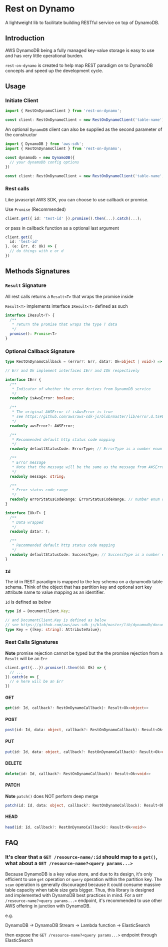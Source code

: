 # Rest on Dynamo

A lightweight lib to facilitate building RESTful service on top of DynamoDB.

## Introduction

AWS DynamoDB being a fully managed key-value storage is easy to use and has very little operational burden. 

`rest-on-dynamo` is created to help map REST paradigm on to DynamoDB concepts and speed up the development cycle.

## Usage

### Initiate Client

```typescript
import { RestOnDynamoClient } from 'rest-on-dynamo';

const client: RestOnDynamoClient = new RestOnDynamoClient('table-name');
```

An optional `DynamoDB` client can also be supplied as the second parameter of the constructor

```typescript
import { DynamoDB } from 'aws-sdk';
import { RestOnDynamoClient } from 'rest-on-dynamo';

const dynamodb = new DynamoDB({
  // your dynamoDb config options
})

const client: RestOnDynamoClient = new RestOnDynamoClient('table-name', dynamodb);
```

### Rest calls

Like javascript AWS SDK, you can choose to use callback or promise.

Use `Promise` (Recommended)

```typescript
client.get({ id: 'test-id' }).promise().then(...).catch(...);
```

or pass in callback function as a optional last argument

```typescript
client.get({
  id: 'test-id'
}, (e: Err, d: Ok) => {
  // do things with e or d
})
```

## Methods Signatures

### `Result` Signature

All rest calls returns a `Result<T>` that wraps the promise inside

`Result<T>` implements interface `IResult<T>` defined as such
```typescript
interface IResult<T> {
  /**
   * return the promise that wraps the type T data
   */
  promise(): Promise<T>
}
```


### Optional Callback Signature
```typescript
type RestOnDynamoCallback = (error?: Err, data?: Ok<object | void>) => void;

// Err and Ok implement interfaces IErr and IOk respectively

interface IErr {
  /**
   * Indicator of whether the error derives from DynamoDB service
   */
  readonly isAwsError: boolean;

  /**
   * The original AWSError if isAwsError is true
   * see https://github.com/aws/aws-sdk-js/blob/master/lib/error.d.ts#L4
   */
  readonly awsError?: AWSError;

  /**
   * Recommended default http status code mapping
   */
  readonly defaultStatusCode: ErrorType; // ErrorType is a number enum (e.g. 400, 409, 500, etc.)

  /**
   * Error message
   * Note that the message will be the same as the message from AWSError if the isAwsError is true
   */
  readonly message: string;

  /**
   * Error status code range
   */
  readonly errorStatusCodeRange: ErrorStatusCodeRange; // number enum of 400 or 500
}

interface IOk<T> {
  /**
   * Data wrapped
   */
  readonly data?: T;

  /**
   * Recommended default http status code mapping
   */
  readonly defaultStatusCode: SuccessType; // SuccessType is a number enum (e.g. 200, 201, 204)
}
```

### `Id`
The id in REST paradigm is mapped to the key schema on a dynamodb table schema. Think of the object
that has partition key and optional sort key attribute name to value mapping as an identifier.

`Id` is defined as below
``` typescript
type Id = DocumentClient.Key;

// and DocumentClient.Key is defined as below
// see https://github.com/aws/aws-sdk-js/blob/master/lib/dynamodb/document_client.d.ts#L1237
type Key = {[key: string]: AttributeValue};
```

### Rest Calls Signatures
**Note** promise rejection cannot be typed but the the promise rejection from a `Result` will be an `Err`

```typescript
client.get({...}).promise().then((d: Ok) => {
  // ...
}).catch(e => {
  // e here will be an Err
})

```

#### GET
```typescript
get(id: Id, callback?: RestOnDynamoCallback): Result<Ok<object>>
```

#### POST
```typescript
post(id: Id, data: object, callback?: RestOnDynamoCallback): Result<Ok<object>>
```

#### PUT
```typescript
put(id: Id, data: object, callback?: RestOnDynamoCallback): Result<Ok<object>>
```

#### DELETE
```typescript
delete(id: Id, callback?: RestOnDynamoCallback): Result<Ok<void>>
```

#### PATCH
**Note** `patch()` does NOT perform deep merge
```typescript
patch(id: Id, data: object, callback?: RestOnDynamoCallback): Result<Ok<object>>
```

#### HEAD
```typescript
head(id: Id, callback?: RestOnDynamoCallback): Result<Ok<void>>
```

## FAQ

### It's clear that a `GET /resource-name/:id` should map to a `get()`, what about a `GET /resource-name?<query params...>`

Because DynamoDB is a key value store, and due to its design, it's only efficient to use `get` operation
or `query` operation within the partition key. The `scan` operation is generally discouraged because it
could consume massive table capacity when table size gets bigger. Thus, this library is designed and implemented
with DynamoDB best practices in mind. For a `GET /resource-name?<query params...>` endpoint, it's recommended to use
other AWS offering in junction with DynamoDB.

e.g.

DynamoDB -> DynamoDB Stream -> Lambda function -> ElasticSearch

then expose the `GET /resource-name?<query params...>` endpoint through ElasticSearch